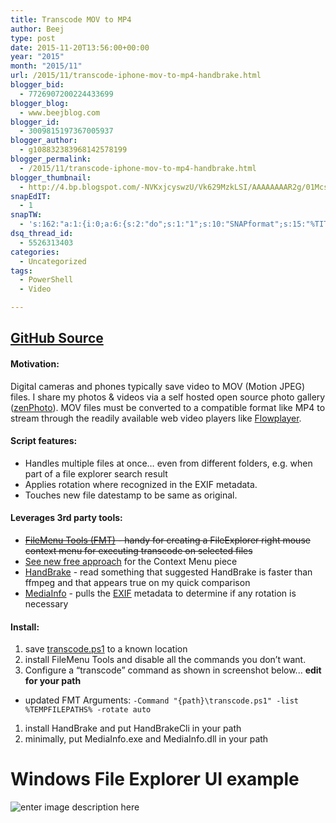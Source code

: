 ```yaml
---
title: Transcode MOV to MP4
author: Beej
type: post
date: 2015-11-20T13:56:00+00:00
year: "2015"
month: "2015/11"
url: /2015/11/transcode-iphone-mov-to-mp4-handbrake.html
blogger_bid:
  - 7726907200224433699
blogger_blog:
  - www.beejblog.com
blogger_id:
  - 3009815197367005937
blogger_author:
  - g108832383968142578199
blogger_permalink:
  - /2015/11/transcode-iphone-mov-to-mp4-handbrake.html
blogger_thumbnail:
  - http://4.bp.blogspot.com/-NVKxjcyswzU/Vk629MzkLSI/AAAAAAAAR2g/01McsMZEtoI/s1600/Snap6.png
snapEdIT:
  - 1
snapTW:
  - 's:162:"a:1:{i:0;a:6:{s:2:"do";s:1:"1";s:10:"SNAPformat";s:15:"%TITLE% - %URL%";s:8:"attchImg";s:1:"1";s:9:"isAutoImg";s:1:"A";s:8:"imgToUse";s:0:"";s:4:"doTW";s:1:"1";}}";'
dsq_thread_id:
  - 5526313403
categories:
  - Uncategorized
tags:
  - PowerShell
  - Video

---
```

## [GitHub Source][1]

#### Motivation:

Digital cameras and phones typically save video to MOV (Motion JPEG) files. I share my photos & videos via a self hosted open source photo gallery ([zenPhoto][2]). MOV files must be converted to a compatible format like MP4 to stream through the readily available web video players like [Flowplayer][3].

#### Script features:

  * Handles multiple files at once… even from different folders, e.g. when part of a file explorer search result
  * Applies rotation where recognized in the EXIF metadata.
  * Touches new file datestamp to be same as original.

#### Leverages 3rd party tools:

  * <s>[FileMenu Tools (FMT)][4] - handy for creating a FileExplorer right mouse context menu for executing transcode on selected files</s>
  * [See new free approach][5] for the Context Menu piece
  * [HandBrake][6] - read something that suggested HandBrake is faster than ffmpeg and that appears true on my quick comparison
  * [MediaInfo][7] - pulls the [EXIF][8] metadata to determine if any rotation is necessary

#### Install:

  1. save [transcode.ps1][9] to a known location
  2. install FileMenu Tools and disable all the commands you don’t want.
  3. Configure a “transcode” command as shown in screenshot below... **edit for your path**

  * updated FMT Arguments: `-Command "{path}\transcode.ps1" -list %TEMPFILEPATHS% -rotate auto`

  1. install HandBrake and put HandBrakeCli in your path
  2. minimally, put MediaInfo.exe and MediaInfo.dll in your path

# Windows File Explorer UI example

![enter image description here][10]

 [1]: https://github.com/Beej126/PowerShell/blob/master/transcode.ps1
 [2]: http://www.zenphoto.org/
 [3]: https://flowplayer.org/
 [4]: http://www.lopesoft.com/en/products
 [5]: https://github.com/Beej126/SingleInstanceAccumulator
 [6]: https://handbrake.fr/downloads.php
 [7]: http://mediaarea.net/en/MediaInfo/Download/Windows
 [8]: https://en.wikipedia.org/wiki/Exchangeable_image_file_format
 [9]: https://raw.githubusercontent.com/Beej126/PowerShell/master/transcode.ps1
 [10]: http://www.BeejBlog.com/wp-content/uploads/2015/11/Snap6.png